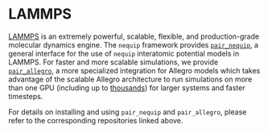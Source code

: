 # LAMMPS

[LAMMPS](TODO) is an extremely powerful, scalable, flexible, and production-grade molecular dynamics engine. The `nequip` framework provides [`pair_nequip`](TODO), a general interface for the use of `nequip` interatomic potential models in LAMMPS.
For faster and more scalable simulations, we provide [`pair_allegro`](TODO), a more specialized integration for Allegro models which takes advantage of the scalable Allegro architecture to run simulations on more than one GPU (including up to [thousands](TODO)) for larger systems and faster timesteps.

For details on installing and using `pair_nequip` and `pair_allegro`, please refer to the corresponding repositories linked above.